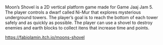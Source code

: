 Moon’s Shovel is a 2D vertical platform game made for Game Jaaj Jam 5. The player controls a dwarf called Ni-Mur that explores mysterious underground towers. The player’s goal is to reach the bottom of each tower safely and as quickly as possible. The player can use a shovel to destroy enemies and earth blocks to collect itens that increase time and points.

https://fabiolamin.itch.io/moons-shovel

